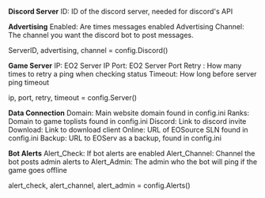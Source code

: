 **Discord Server**
ID: ID of the discord server, needed for discord's API

**Advertising**
Enabled: Are times messages enabled
Advertising Channel: The channel you want the discord bot to post messages.

ServerID, advertising, channel = config.Discord()


**Game Server**
IP: EO2 Server IP
Port: EO2 Server Port
Retry : How many times to retry a ping when checking status
Timeout: How long before server ping timeout

ip, port, retry, timeout = config.Server()


**Data Connection**
Domain: Main website domain found in config.ini
Ranks: Domain to game toplists found in config.ini
Discord: Link to discord invite
Download: Link to download client
Online: URL of EOSource SLN found in config.ini
Backup: URL to EOServ as a backup, found in config.ini

**Bot Alerts**
Alert_Check: If bot alerts are enabled
Alert_Channel: Channel the bot posts admin alerts to
Alert_Admin: The admin who the bot will ping if the game goes offline

alert_check, alert_channel, alert_admin = config.Alerts()